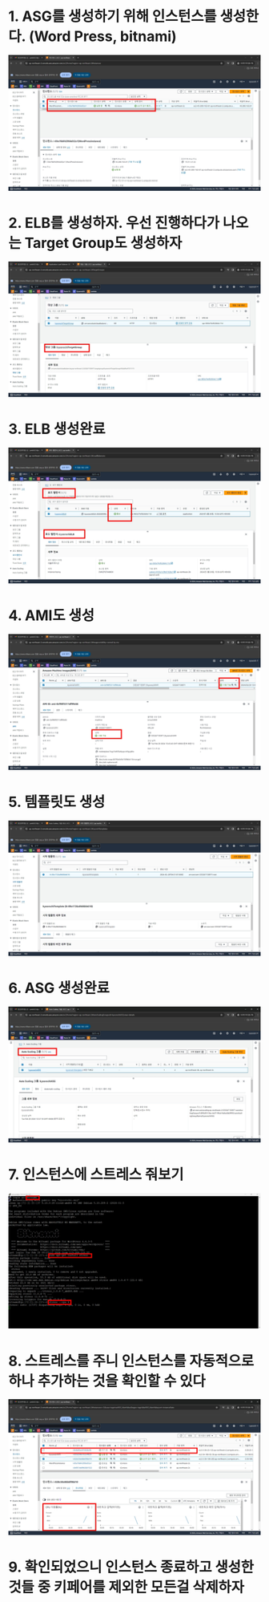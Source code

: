 # 1. ASG를 생성하기 위해 인스턴스를 생성한다. (Word Press, bitnami)
![](../AWS/screenshot/34.jpg)

# 2. ELB를 생성하자. 우선 진행하다가 나오는 Target Group도 생성하자
![](../AWS/screenshot/35.jpg)

# 3. ELB 생성완료
![](../AWS/screenshot/36.jpg)

# 4. AMI도 생성
![](../AWS/screenshot/37.jpg)

# 5. 템플릿도 생성
![](../AWS/screenshot/38.jpg)

# 6. ASG 생성완료
![](../AWS/screenshot/39.jpg)

# 7. 인스턴스에 스트레스 줘보기
![](../AWS/screenshot/40.jpg)

# 8. 스트레스를 주니 인스턴스를 자동적으로 하나 추가하는 것을 확인할 수 있다
![](../AWS/screenshot/41.jpg)

# 9. 확인되었으니 인스턴스 종료하고 생성한 것들 중 키페어를 제외한 모든걸 삭제하자
